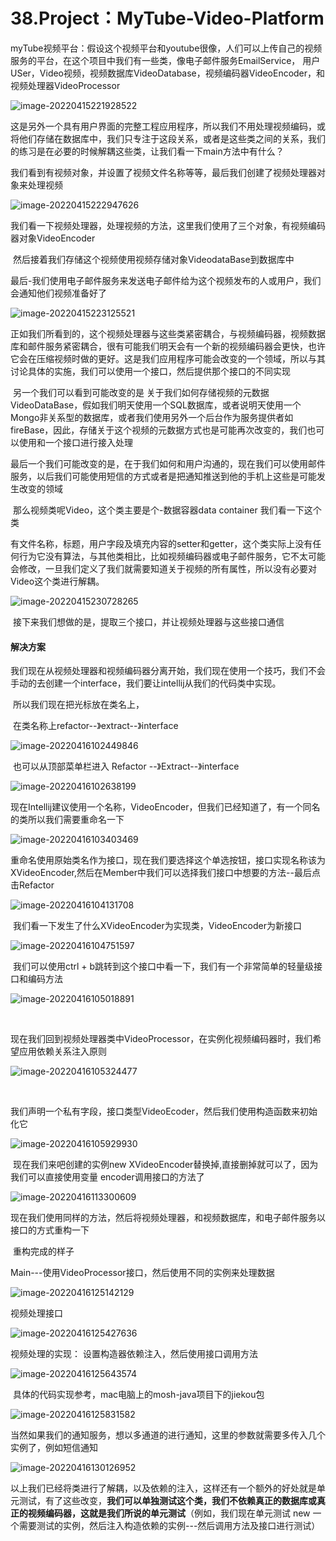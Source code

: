 # 38.Project：MyTube-Video-Platform



​		myTube视频平台：假设这个视频平台和youtube很像，人们可以上传自己的视频服务的平台，在这个项目中我们有一些类，像电子邮件服务EmailService， 用户USer，Video视频，视频数据库VideoDatabase，视频编码器VideoEncoder，和视频处理器VideoProcessor

![image-20220415221928522](../../../../../.vuepress/public/images/image-20220415221928522.png)



​	这是另外一个具有用户界面的完整工程应用程序，所以我们不用处理视频编码，或将他们存储在数据库中，我们只专注于这段关系，或者是这些类之间的关系，我们的练习是在必要的时候解耦这些类，让我们看一下main方法中有什么？



​	我们看到有视频对象，并设置了视频文件名称等等，最后我们创建了视频处理器对象来处理视频

![image-20220415222947626](../../../../../.vuepress/public/images/image-20220415222947626.png)



​	我们看一下视频处理器，处理视频的方法，这里我们使用了三个对象，有视频编码器对象VideoEncoder

​	然后接着我们存储这个视频使用视频存储对象VideodataBase到数据库中

​	最后-我们使用电子邮件服务来发送电子邮件给为这个视频发布的人或用户，我们会通知他们视频准备好了

![image-20220415223125521](../../../../../.vuepress/public/images/image-20220415223125521.png)

​		正如我们所看到的，这个视频处理器与这些类紧密耦合，与视频编码器，视频数据库和邮件服务紧密耦合，很有可能我们明天会有一个新的视频编码器会更快，也许它会在压缩视频时做的更好。这是我们应用程序可能会改变的一个领域，所以与其讨论具体的实施，我们可以使用一个接口，然后提供那个接口的不同实现

​		另一个我们可以看到可能改变的是 关于我们如何存储视频的元数据VideoDataBase，假如我们明天使用一个SQL数据库，或者说明天使用一个Mongo非关系型的数据库，或者我们使用另外一个后台作为服务提供者如fireBase，因此，存储关于这个视频的元数据方式也是可能再次改变的，我们也可以使用和一个接口进行接入处理



​		最后一个我们可能改变的是，在于我们如何和用户沟通的，现在我们可以使用邮件服务，以后我们可能使用短信的方式或者是把通知推送到他的手机上这些是可能发生改变的领域



​	那么视频类呢Video，这个类主要是个-数据容器data container 我们看一下这个类

​	有文件名称，标题，用户字段及填充内容的setter和getter，这个类实际上没有任何行为它没有算法，与其他类相比，比如视频编码器或电子邮件服务，它不太可能会修改，一旦我们定义了我们就需要知道关于视频的所有属性，所以没有必要对Video这个类进行解耦。

![image-20220415230728265](../../../../../.vuepress/public/images/image-20220415230728265.png)



​	接下来我们想做的是，提取三个接口，并让视频处理器与这些接口通信



#### 解决方案

​	我们现在从视频处理器和视频编码器分离开始，我们现在使用一个技巧，我们不会手动的去创建一个interface，我们要让intellij从我们的代码类中实现。

​	所以我们现在把光标放在类名上，

​	在类名称上refactor--》extract--》interface

![image-20220416102449846](../../../../../.vuepress/public/images/image-20220416102449846.png)

​	也可以从顶部菜单栏进入 Refactor --》Extract--》interface

![image-20220416102638199](../../../../../.vuepress/public/images/image-20220416102638199.png)



​	现在Intellij建议使用一个名称，VideoEncoder，但我们已经知道了，有一个同名的类所以我们需要重命名一下

![image-20220416103403469](../../../../../.vuepress/public/images/image-20220416103403469.png)



​	重命名使用原始类名作为接口，现在我们要选择这个单选按钮，接口实现名称该为XVideoEncoder,然后在Member中我们可以选择我们接口中想要的方法--最后点击Refactor

![image-20220416104131708](../../../../../.vuepress/public/images/image-20220416104131708.png)



​	我们看一下发生了什么XVideoEncoder为实现类，VideoEncoder为新接口

![image-20220416104751597](../../../../../.vuepress/public/images/image-20220416104751597.png)



​	我们可以使用ctrl + b跳转到这个接口中看一下，我们有一个非常简单的轻量级接口和编码方法

![image-20220416105018891](../../../../../.vuepress/public/images/image-20220416105018891.png)

​	

​	现在我们回到视频处理器类中VideoProcessor，在实例化视频编码器时，我们希望应用依赖关系注入原则

![image-20220416105324477](../../../../../.vuepress/public/images/image-20220416105324477.png)

​	

我们声明一个私有字段，接口类型VideoEcoder，然后我们使用构造函数来初始化它

![image-20220416105929930](../../../../../.vuepress/public/images/image-20220416105929930.png)



​		现在我们来吧创建的实例new XVideoEncoder替换掉,直接删掉就可以了，因为我们可以直接使用变量 encoder调用接口的方法了

![image-20220416113300609](../../../../../.vuepress/public/images/image-20220416113300609.png)



​	现在我们使用同样的方法，然后将视频处理器，和视频数据库，和电子邮件服务以接口的方式重构一下

​	重构完成的样子 

Main---使用VideoProcessor接口，然后使用不同的实例来处理数据

![image-20220416125142129](../../../../../.vuepress/public/images/image-20220416125142129.png)



视频处理接口

![image-20220416125427636](../../../../../.vuepress/public/images/image-20220416125427636.png)



视频处理的实现：  设置构造器依赖注入，然后使用接口调用方法

![image-20220416125643574](../../../../../.vuepress/public/images/image-20220416125643574.png)



​	具体的代码实现参考，mac电脑上的mosh-java项目下的jiekou包

![image-20220416125831582](../../../../../.vuepress/public/images/image-20220416125831582.png)



​	当然如果我们的通知服务，想以多通道的进行通知，这里的参数就需要多传入几个实例了，例如短信通知

![image-20220416130126952](../../../../../.vuepress/public/images/image-20220416130126952.png)



​	以上我们已经将类进行了解耦，以及依赖的注入，这样还有一个额外的好处就是单元测试，有了这些改变，**我们可以单独测试这个类，我们不依赖真正的数据库或真正的视频编码器，这就是我们所说的单元测试**（例如，我们现在单元测试 new 一个需要测试的实例，然后注入构造依赖的实例---然后调用方法及接口进行测试）



































































